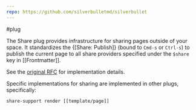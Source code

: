 ```yaml
---
repo: https://github.com/silverbulletmd/silverbullet
---
```

#plug

The Share plug provides infrastructure for sharing pages outside of your space. It standardizes the {[Share: Publish]} (bound to `Cmd-s` or `Ctrl-s`) to publish the current page to all share providers specified under the `$share` key in [[Frontmatter]].

See the [original RFC](https://github.com/silverbulletmd/silverbullet/discussions/117) for implementation details.

Specific implementations for sharing are implemented in other plugs, specifically:
```query
share-support render [[template/page]] 
```
